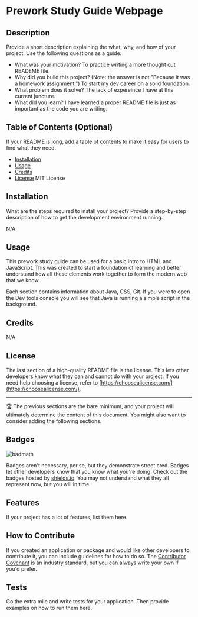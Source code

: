# Prework Study Guide Webpage

## Description

Provide a short description explaining the what, why, and how of your project. Use the following questions as a guide:

- What was your motivation? To practice writing a more thought out READEME file. 
- Why did you build this project? (Note: the answer is not "Because it was a homework assignment.") To start my dev career on a solid foundation. 
- What problem does it solve? The lack of expereince I have at this current juncture. 
- What did you learn? I have learned a proper README file is just as important as the code you are writing. 

## Table of Contents (Optional)

If your README is long, add a table of contents to make it easy for users to find what they need.

- [Installation](#installation)
- [Usage](#usage)
- [Credits](#credits)
- [License](#license) MIT License

## Installation

What are the steps required to install your project? Provide a step-by-step description of how to get the development environment running.

N/A

## Usage

This prework study guide can be used for a basic intro to HTML and JavaScript. This was created to start a foundation of learning and better understand how all these elements work together to form the modern web that we know. 

Each section contains information about Java, CSS, Git. If you were to open the Dev tools console you will see that Java is running a simple script in the background. 


## Credits
N/A 

## License

The last section of a high-quality README file is the license. This lets other developers know what they can and cannot do with your project. If you need help choosing a license, refer to [https://choosealicense.com/](https://choosealicense.com/).

---

🏆 The previous sections are the bare minimum, and your project will ultimately determine the content of this document. You might also want to consider adding the following sections.

## Badges

![badmath](https://img.shields.io/github/languages/top/lernantino/badmath)

Badges aren't necessary, per se, but they demonstrate street cred. Badges let other developers know that you know what you're doing. Check out the badges hosted by [shields.io](https://shields.io/). You may not understand what they all represent now, but you will in time.

## Features

If your project has a lot of features, list them here.

## How to Contribute

If you created an application or package and would like other developers to contribute it, you can include guidelines for how to do so. The [Contributor Covenant](https://www.contributor-covenant.org/) is an industry standard, but you can always write your own if you'd prefer.

## Tests

Go the extra mile and write tests for your application. Then provide examples on how to run them here.
